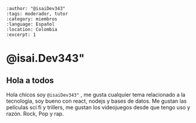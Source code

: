 ```{post} 2023-07-18
:author: "@isaiDev343"
:tags: moderador, tutor
:category: miembros
:language: Español
:location: Colombia
:excerpt: 1
```

# @isai.Dev343"

## Hola a todos

Hola chicos soy `@isaiDev343"` , me gusta cualquier tema relacionado a la tecnologia, soy bueno con react, nodejs y bases de datos.
Me gustan las películas sci fi y trillers, me gustan los videojuegos desde que tengo uso y razón.
Rock, Pop y rap.
